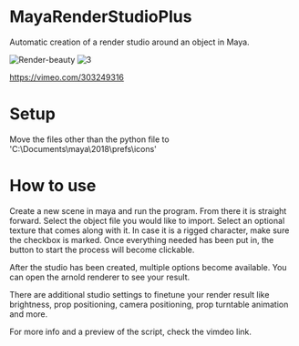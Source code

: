 # MayaRenderStudioPlus
Automatic creation of a render studio around an object in Maya.

![Render-beauty](https://user-images.githubusercontent.com/12221965/113061176-f58f9a00-91b1-11eb-9156-4c1b64530aae.png)
![3](https://user-images.githubusercontent.com/12221965/113061492-68007a00-91b2-11eb-8b43-68d36d449a06.jpg)

https://vimeo.com/303249316

# Setup
Move the files other than the python file to 'C:\Documents\maya\2018\prefs\icons\'

# How to use
Create a new scene in maya and run the program.
From there it is straight forward. 
Select the object file you would like to import.
Select an optional texture that comes along with it.
In case it is a rigged character, make sure the checkbox is marked.
Once everything needed has been put in, the button to start the process will become clickable.

After the studio has been created, multiple options become available.
You can open the arnold renderer to see your result.

There are additional studio settings to finetune your render result like brightness, prop positioning, camera positioning, prop turntable animation and more.

For more info and a preview of the script, check the vimdeo link.
